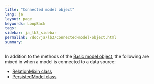 ```yaml
---
title: "Connected model object"
lang: ja
layout: page
keywords: LoopBack
tags:
sidebar: ja_lb3_sidebar
permalink: /doc/ja/lb3/Connected-model-object.html
summary:
---
```


In addition to the methods of the [Basic model object](Basic-model-object.html), the following are mixed in when a model is connected to a data source:

* [RelationMixin class](http://apidocs.loopback.io/loopback-datasource-juggler/#relationmixin)
* [PersistedModel class](http://apidocs.loopback.io/loopback/#persistedmodel)
